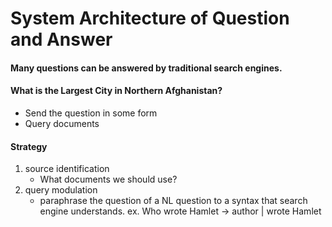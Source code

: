 # System Architecture of Question and Answer

#### Many questions can be answered by traditional search engines.

#### What is the Largest City in Northern Afghanistan?
- Send the question in some form
- Query documents

#### Strategy
1. source identification
    - What documents we should use?
2. query modulation
    - paraphrase the question of a NL question to a syntax that search engine understands.
    ex. Who wrote Hamlet -> author | wrote Hamlet

